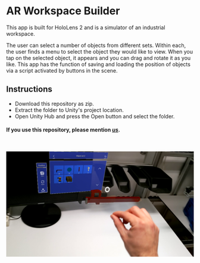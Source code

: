 # AR Workspace Builder

This app is built for HoloLens 2 and is a simulator of an industrial workspace.

The user can select a number of objects from different sets. Within each, the user finds a menu to select the object they would like to view. When you tap on the selected object, it appears and you can drag and rotate it as you like. This app has the function of saving and loading the position of objects via a script activated by buttons in the scene.

## Instructions

- Download this repository as zip.
- Extract the folder to Unity's project location.
- Open Unity Hub and press the Open button and select the folder.

#### If you use this repository, please mention *[u](<https://github.com/pettepiero>)[s](<https://github.com/ec-unipd>)*.

<br>

![screenshot](https://github.com/pettepiero/AR_Workspace_Builder/blob/master/image.png "screenshot")
